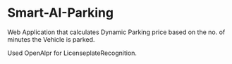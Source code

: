 # Smart-AI-Parking

Web Application that calculates Dynamic Parking price based on the no. of minutes the Vehicle is parked.

Used OpenAlpr for LicenseplateRecognition.
